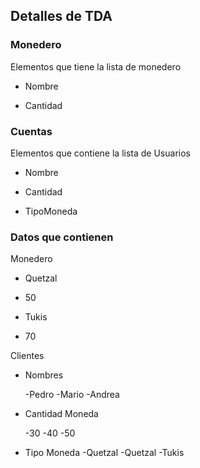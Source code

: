 ## Detalles de TDA

### Monedero

Elementos que tiene la lista de monedero


- Nombre

- Cantidad

### Cuentas

Elementos que contiene la lista de Usuarios


- Nombre

- Cantidad

- TipoMoneda


### Datos que contienen

Monedero 

- Quetzal

- 50

- Tukis

- 70


Clientes

- Nombres

    -Pedro
    -Mario
    -Andrea

- Cantidad Moneda

    -30
    -40
    -50

- Tipo Moneda
    -Quetzal
    -Quetzal
    -Tukis


